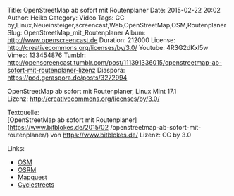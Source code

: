 Title: OpenStreetMap ab sofort mit Routenplaner
Date: 2015-02-22 20:02
Author: Heiko
Category: Video
Tags: CC by,Linux,Neueinsteiger,screencast,Web,OpenStreetMap,OSM,Routenplaner
Slug: OpenStreetMap_mit_Routenplaner
Album: http://www.openscreencast.de
Duration: 212000
License: http://creativecommons.org/licenses/by/3.0/
Youtube: 4R3G2dKxl5w
Vimeo: 133454876
Tumblr: http://openscreencast.tumblr.com/post/111391336015/openstreetmap-ab-sofort-mit-routenplaner-lizenz
Diaspora: https://pod.geraspora.de/posts/3272994

OpenStreetMap ab sofort mit Routenplaner, Linux Mint 17.1  
Lizenz: <http://creativecommons.org/licenses/by/3.0/>  
  
Textquelle:  
[OpenStreetMap ab sofort mit Routenplaner](https://www.bitblokes.de/2015/02
/openstreetmap-ab-sofort-mit-routenplaner/) von <https://www.bitblokes.de/>
Lizenz: CC by 3.0

Links:

  * [OSM](http://www.openstreetmap.org/ "Link zu openstreetmap.org" )
  * [OSRM](http://map.project-osrm.org/ "Link zu map.project-osrm.org/" )
  * [Mapquest](http://open.mapquest.de/ "Link zu open.mapquest.de/" )
  * [Cyclestreets](http://www.cyclestreets.net/ "Link zu cyclestreets.net" )

